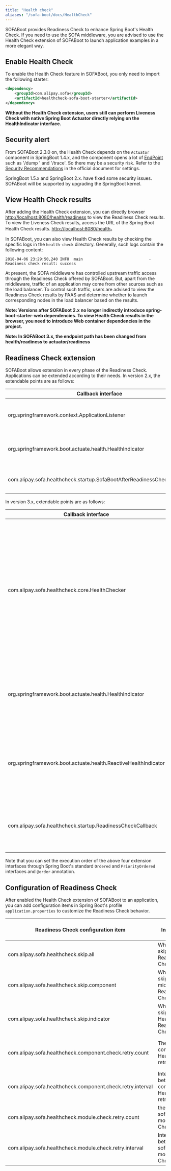 ```yaml
---
title: "Health check"
aliases: "/sofa-boot/docs/HealthCheck"
---
```


SOFABoot provides Readiness Check to enhance Spring Boot's Health Check. If you need to use the SOFA middleware, you are advised to use the Health Check extension of SOFABoot to launch application examples in a more elegant way.

## Enable Health Check

To enable the Health Check feature in SOFABoot, you only need to import the following starter:

```xml
<dependency>
    <groupId>com.alipay.sofa</groupId>
    <artifactId>healthcheck-sofa-boot-starter</artifactId>
</dependency>
```

**Without the Health Check extension, users still can perform Liveness Check with native Spring Boot Actuator directly relying on the HealthIndicator interface.**

## Security alert

From SOFABoot 2.3.0 on, the Health Check depends on the `Actuator` component in SpringBoot 1.4.x, and the component opens a lot of [EndPoint](https://docs.spring.io/spring-boot/docs/1.4.2.RELEASE/reference/html/production-ready-endpoints.html) such as '/dump ' and '/trace'. So there may be a security risk. Refer to the [Security Recommendations](https://docs.spring.io/spring-boot/docs/1.4.2.RELEASE/reference/html/production-ready-endpoints.html#_security_with_healthindicators) in the official document for settings.

SpringBoot 1.5.x and SpringBoot 2.x. have fixed some security issues. SOFABoot will be supported by upgrading the SpringBoot kernel.

## View Health Check results

After adding the Health Check extension, you can directly browser [http://localhost:8080/health/readiness](http://localhost:8080/health/readiness) to view the Readiness Check results. To view the Liveness Check results, access the URL of the Spring Boot Health Check results. [http://localhost:8080/health](http://localhost:8080/health)。

In SOFABoot, you can also view Health Check results by checking the specific logs in the `health-check` directory. Generally, such logs contain the following content:

```plain
2018-04-06 23:29:50,240 INFO  main                             - Readiness check result: success
```

At present, the SOFA middleware has controlled upstream traffic access through the Readiness Check offered by SOFABoot. But, apart from the middleware, traffic of an application may come from other sources such as the load balancer. To control such traffic, users are advised to view the Readiness Check results by PAAS and determine whether to launch corresponding nodes in the load balancer based on the results.

**Note: Versions after SOFABoot 2.x no longer indirectly introduce spring-boot-starter-web dependencies. To view Health Check results in the browser, you need to introduce Web container dependencies in the project.**

**Note: In SOFABoot 3.x, the endpoint path has been changed from health/readiness to actuator/readiness**

## Readiness Check extension

SOFABoot allows extension in every phase of the Readiness Check. Applications can be extended according to their needs. In version 2.x, the extendable points are as follows:

Callback interface | Description |
----|-----
org.springframework.context.ApplicationListener | If you want to do something before the Readiness Check, you can monitor the SofaBootBeforeHealthCheckEvent event of this listener.
org.springframework.boot.actuate.health.HealthIndicator | If you want to add a check item to the Readiness Check in SOFABoot, you can directly extend this interface of Spring Boot.
com.alipay.sofa.healthcheck.startup.SofaBootAfterReadinessCheckCallback | If you want to do something after the Readiness Check, you can extend this interface of SOFABoot.

In version 3.x, extendable points are as follows:

Callback interface | Description |
----|-----
com.alipay.sofa.healthcheck.core.HealthChecker | if you want to add a check item to the Readiness Check in SOFABoot, you can extend the interface directly. Compared with the HealthIndicator interface of Spring Boot, this interface provides additional parameters, for example, check the number of retries.
org.springframework.boot.actuate.health.HealthIndicator | If you want to add a check item to the Readiness Check in SOFABoot, you can directly extend this interface of Spring Boot.
org.springframework.boot.actuate.health.ReactiveHealthIndicator | If you want to add a check item to SOFABoot's Readiness Check in WebFlux, you can directly extend this interface of Spring Boot.
com.alipay.sofa.healthcheck.startup.ReadinessCheckCallback | if you want to do something after the Readiness Check, you can extend this interface of SOFABoot.

Note that you can set the execution order of the above four extension interfaces through Spring Boot's standard `Ordered` and `PriorityOrdered` interfaces and `@order` annotation.

## Configuration of Readiness Check

After enabled the Health Check extension of SOFABoot to an application, you can add configuration items in Spring Boot's profile `application.properties` to customize the Readiness Check behavior.

Readiness Check configuration item | Instructions | Default | Supported since version |
----|------|------|----
com.alipay.sofa.healthcheck.skip.all | Whether to skip the entire Readiness Check | false | 2.4.0
com.alipay.sofa.healthcheck.skip.component | Whether to skip the SOFA middleware Readiness Check | false | 2.4.0
com.alipay.sofa.healthcheck.skip.indicator | Whether to skip the HealthIndicator Readiness Check | false | 2.4.0
com.alipay.sofa.healthcheck.component.check.retry.count | The number of component Health Check retries | 20 | 2.4.10 (the value is 0 in previous versions)
com.alipay.sofa.healthcheck.component.check.retry.interval | Interval between component Health Check retries | 1,000 (ms) | 2.4.10 (the value is 0 in previous versions)
com.alipay.sofa.healthcheck.module.check.retry.count | the number of sofaboot module Health Check retries | 0 | 2.4.10
com.alipay.sofa.healthcheck.module.check.retry.interval | Interval between sofaboot module Health Check retries | 1,000 (ms) | 2.4.10 (the value is 0 in previous versions)

